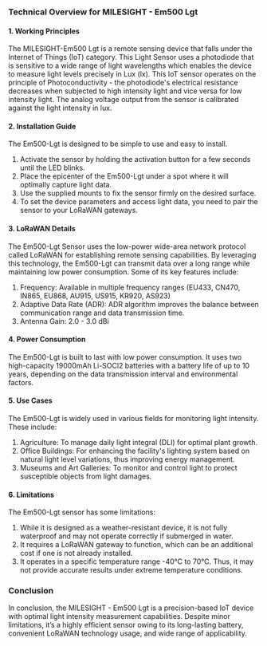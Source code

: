 ### Technical Overview for MILESIGHT - Em500 Lgt

#### 1. Working Principles

The MILESIGHT-Em500 Lgt is a remote sensing device that falls under the Internet of Things (IoT) category. This Light Sensor uses a photodiode that is sensitive to a wide range of light wavelengths which enables the device to measure light levels precisely in Lux (lx). This IoT sensor operates on the principle of Photoconductivity - the photodiode's electrical resistance decreases when subjected to high intensity light and vice versa for low intensity light. The analog voltage output from the sensor is calibrated against the light intensity in lux.

#### 2. Installation Guide

The Em500-Lgt is designed to be simple to use and easy to install. 

1. Activate the sensor by holding the activation button for a few seconds until the LED blinks.
2. Place the epicenter of the Em500-Lgt under a spot where it will optimally capture light data.
3. Use the supplied mounts to fix the sensor firmly on the desired surface.
4. To set the device parameters and access light data, you need to pair the sensor to your LoRaWAN gateways.

#### 3. LoRaWAN Details

The Em500-Lgt Sensor uses the low-power wide-area network protocol called LoRaWAN for establishing remote sensing capabilities. By leveraging this technology, the Em500-Lgt can transmit data over a long range while maintaining low power consumption. Some of its key features include:

1. Frequency: Available in multiple frequency ranges (EU433, CN470, IN865, EU868, AU915, US915, KR920, AS923)
2. Adaptive Data Rate (ADR): ADR algorithm improves the balance between communication range and data transmission time.
3. Antenna Gain: 2.0 - 3.0 dBi

#### 4. Power Consumption

The Em500-Lgt is built to last with low power consumption. It uses two high-capacity 19000mAh Li-SOCl2 batteries with a battery life of up to 10 years, depending on the data transmission interval and environmental factors. 

#### 5. Use Cases

The Em500-Lgt is widely used in various fields for monitoring light intensity. These include:

1. Agriculture: To manage daily light integral (DLI) for optimal plant growth.
2. Office Buildings: For enhancing the facility's lighting system based on natural light level variations, thus improving energy management.
3. Museums and Art Galleries: To monitor and control light to protect susceptible objects from light damages. 

#### 6. Limitations

The Em500-Lgt sensor has some limitations:

1. While it is designed as a weather-resistant device, it is not fully waterproof and may not operate correctly if submerged in water.
2. It requires a LoRaWAN gateway to function, which can be an additional cost if one is not already installed.
3. It operates in a specific temperature range -40°C to 70°C. Thus, it may not provide accurate results under extreme temperature conditions. 

### Conclusion

In conclusion, the MILESIGHT - Em500 Lgt is a precision-based IoT device with optimal light intensity measurement capabilities. Despite minor limitations, it’s a highly efficient sensor owing to its long-lasting battery, convenient LoRaWAN technology usage, and wide range of applicability.